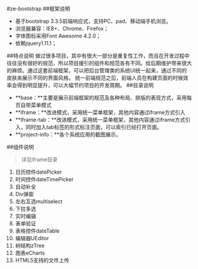 #ze-bootstrap
##框架说明

- 基于bootstrap 3.3.5前端响应式，支持PC、pad、移动端手机浏览。
- 浏览器兼容：IE8+、Chrome、Firefox；
- 字体图标采用Font Awesome 4.2.0；
- 依赖jquery1.11.1；

##特点说明
做过很多项目，其中有很大一部分是重复性工作，而且在开发过程中往往没有很好的规范，所以项目援引的组件和规范各有不同。给后期维护带来很大的麻烦。通过这套前端框架，可以把后台管理类的系统UI统一起来，通过不同的皮肤来展示不同的界面风格。
统一前端规范之后，前端人员在构建页面的时候效率会得到明显提升，可以大幅节约项目的开发周期。
##目录说明

- **base：**主要是展示前端框架的规范及各种布局、排版的表现方式，采用每页自带菜单模式
- **iframe：**改进模式，采用统一菜单框架，其他内容通过iframe方式引入
- **iframe-tab：**改进模式，采用统一菜单框架，其他内容通过iframe方式引入，同时加入tab标签的形式标注页面，可以索引已经打开页面。
- **project-info：**各个系统应用的截图展示。

##组件说明
> 详见iframe目录

1. 日历控件datePicker
2. 时间控件dateTimePicker
1. 自动补全
1. Div弹窗
1. 左右互选multiselect
1. 下拉多选
1. 实时编辑
1. 表单验证
1. 表格控件dateTable
1. 编辑器UEditor
1. 树结构zTree
1. 图表eCharts
1. HTML5支持的文件上传
